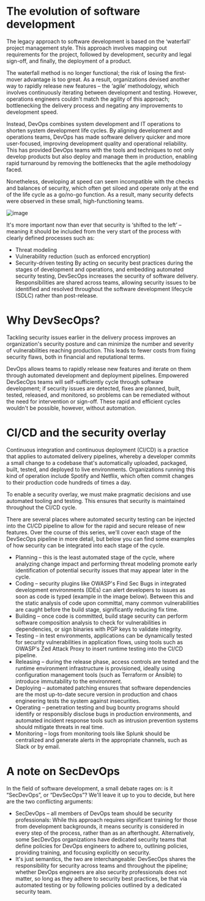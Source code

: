 # The evolution of software development
The legacy approach to software development is based on the ‘waterfall’ project management style. This approach involves mapping out requirements for the project, followed by development, security and legal sign-off, and finally, the deployment of a product.

The waterfall method is no longer functional; the risk of losing the first-mover advantage is too great. As a result, organizations devised another way to rapidly release new features – the ‘agile’ methodology, which involves continuously iterating between development and testing. However, operations engineers couldn't match the agility of this approach; bottlenecking the delivery process and negating any improvements to development speed.

Instead, DevOps combines system development and IT operations to shorten system development life cycles. By aligning development and operations teams, DevOps has made software delivery quicker and more user-focused, improving development quality and operational reliability. This has provided DevOps teams with the tools and techniques to not only develop products but also deploy and manage them in production, enabling rapid turnaround by removing the bottlenecks that the agile methodology faced.

Nonetheless, developing at speed can seem incompatible with the checks and balances of security, which often get siloed and operate only at the end of the life cycle as a go/no-go function. As a result, many security defects were observed in these small, high-functioning teams.

![image](https://github.com/juzweb/security/assets/2524790/9f94c633-9ecc-48e3-ac62-3d064917d2b2)

It's more important now than ever that security is ‘shifted to the left’ – meaning it should be included from the very start of the process with clearly defined processes such as:

- Threat modeling
- Vulnerability reduction (such as enforced encryption)
- Security-driven testing
By acting on security best practices during the stages of development and operations, and embedding automated security testing, DevSecOps increases the security of software delivery. Responsibilities are shared across teams, allowing security issues to be identified and resolved throughout the software development lifecycle (SDLC) rather than post-release.

# Why DevSecOps?
Tackling security issues earlier in the delivery process improves an organization's security posture and can minimize the number and severity of vulnerabilities reaching production. This leads to fewer costs from fixing security flaws, both in financial and reputational terms.

DevOps allows teams to rapidly release new features and iterate on them through automated development and deployment pipelines. Empowered DevSecOps teams will self-sufficiently cycle through software development; if security issues are detected, fixes are planned, built, tested, released, and monitored, so problems can be remediated without the need for intervention or sign-off. These rapid and efficient cycles wouldn't be possible, however, without automation.

# CI/CD and the security overlay
Continuous integration and continuous deployment (CI/CD) is a practice that applies to automated delivery pipelines, whereby a developer commits a small change to a codebase that's automatically uploaded, packaged, built, tested, and deployed to live environments. Organizations running this kind of operation include Spotify and Netflix, which often commit changes to their production code hundreds of times a day.

To enable a security overlay, we must make pragmatic decisions and use automated tooling and testing. This ensures that security is maintained throughout the CI/CD cycle.

There are several places where automated security testing can be injected into the CI/CD pipeline to allow for the rapid and secure release of new features. Over the course of this series, we'll cover each stage of the DevSecOps pipeline in more detail, but below you can find some examples of how security can be integrated into each stage of the cycle.

- Planning – this is the least automated stage of the cycle, where analyzing change impact and performing threat modeling promote early identification of potential security issues that may appear later in the cycle.
- Coding – security plugins like OWASP's Find Sec Bugs in integrated development environments (IDEs) can alert developers to issues as soon as code is typed (example in the image below). Between this and the static analysis of code upon committal, many common vulnerabilities are caught before the build stage, significantly reducing fix time.
- Building – once code is committed, build stage security can perform software composition analysis to check for vulnerabilities in dependencies, or sign binaries with PGP keys to validate integrity.
- Testing – in test environments, applications can be dynamically tested for security vulnerabilities in application flows, using tools such as OWASP's Zed Attack Proxy to insert runtime testing into the CI/CD pipeline.
- Releasing – during the release phase, access controls are tested and the runtime environment infrastructure is provisioned, ideally using configuration management tools (such as Terraform or Ansible) to introduce immutability to the environment.
- Deploying – automated patching ensures that software dependencies are the most up-to-date secure version in production and chaos engineering tests the system against insecurities.
- Operating – penetration testing and bug bounty programs should identify or responsibly disclose bugs in production environments, and automated incident response tools such as intrusion prevention systems should mitigate threats in real time.
- Monitoring – logs from monitoring tools like Splunk should be centralized and generate alerts in the appropriate channels, such as Slack or by email.

# A note on SecDevOps
In the field of software development, a small debate rages on: is it “SecDevOps”, or “DevSecOps”? We'll leave it up to you to decide, but here are the two conflicting arguments:

- SecDevOps – all members of DevOps team should be security professionals: While this approach requires significant training for those from development backgrounds, it means security is considered in every step of the process, rather than as an afterthought. Alternatively, some SecDevOps organizations have dedicated security teams that define policies for DevOps engineers to adhere to, outlining policies, providing training, and focusing explicitly on security.
- It's just semantics, the two are interchangeable: DevSecOps shares the responsibility for security across teams and throughout the pipeline; whether DevOps engineers are also security professionals does not matter, so long as they adhere to security best practices, be that via automated testing or by following policies outlined by a dedicated security team.





